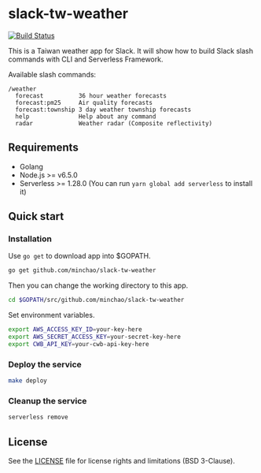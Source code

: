 # slack-tw-weather

[![Build Status](https://travis-ci.com/minchao/slack-tw-weather.svg?branch=master)](https://travis-ci.com/minchao/slack-tw-weather)

This is a Taiwan weather app for Slack. It will show how to build Slack slash commands with CLI and Serverless Framework.

Available slash commands:

```
/weather
  forecast          36 hour weather forecasts
  forecast:pm25     Air quality forecasts
  forecast:township 3 day weather township forecasts
  help              Help about any command
  radar             Weather radar (Composite reflectivity)
```

## Requirements

- Golang
- Node.js >= v6.5.0
- Serverless >= 1.28.0 (You can run `yarn global add serverless` to install it)

## Quick start

### Installation

Use `go get` to download app into $GOPATH.

```bash
go get github.com/minchao/slack-tw-weather
```

Then you can change the working directory to this app.

```bash
cd $GOPATH/src/github.com/minchao/slack-tw-weather
```

Set environment variables.

```bash
export AWS_ACCESS_KEY_ID=your-key-here
export AWS_SECRET_ACCESS_KEY=your-secret-key-here
export CWB_API_KEY=your-cwb-api-key-here
```

### Deploy the service

```bash
make deploy
```

### Cleanup the service

```bash
serverless remove
```

## License

See the [LICENSE](LICENSE) file for license rights and limitations (BSD 3-Clause).
